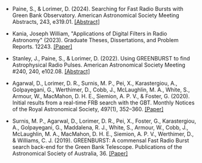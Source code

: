 - Paine, S., & Lorimer, D. (2024). Searching for Fast Radio Bursts with Green Bank Observatory. American Astronomical Society Meeting Abstracts, 243, e319.01. [[Abstract]](https://ui.adsabs.harvard.edu/abs/2024AAS...24331901P/abstract)

- Kania, Joseph William, "Applications of Digital Filters in Radio Astronomy" (2023). Graduate Theses, Dissertations, and Problem Reports. 12243. [[Paper]](https://researchrepository.wvu.edu/etd/12243)

- Stanley, J., Paine, S., & Lorimer, D. (2022). Using GREENBURST to find Astrophysical Radio Pulses. American Astronomical Society Meeting #240, 240, e102.08. [[Abstract]](https://ui.adsabs.harvard.edu/abs/2022AAS...24010208S/abstract)

- Agarwal, D., Lorimer, D. R., Surnis, M. P., Pei, X., Karastergiou, A., Golpayegani, G., Werthimer, D., Cobb, J., McLaughlin, M. A., White, S., Armour, W., MacMahon, D. H. E., Siemion, A. P. V., & Foster, G. (2020). Initial results from a real-time FRB search with the GBT. Monthly Notices of the Royal Astronomical Society, 497(1), 352–360. [[Paper]](https://doi.org/10.1093/mnras/staa1927)

- Surnis, M. P., Agarwal, D., Lorimer, D. R., Pei, X., Foster, G., Karastergiou, A., Golpayegani, G., Maddalena, R. J., White, S., Armour, W., Cobb, J., McLaughlin, M. A., MacMahon, D. H. E., Siemion, A. P. V., Werthimer, D., & Williams, C. J. (2019). GREENBURST: A commensal Fast Radio Burst search back-end for the Green Bank Telescope. Publications of the Astronomical Society of Australia, 36. [[Paper]](https://doi.org/10.1017/pasa.2019.26)


